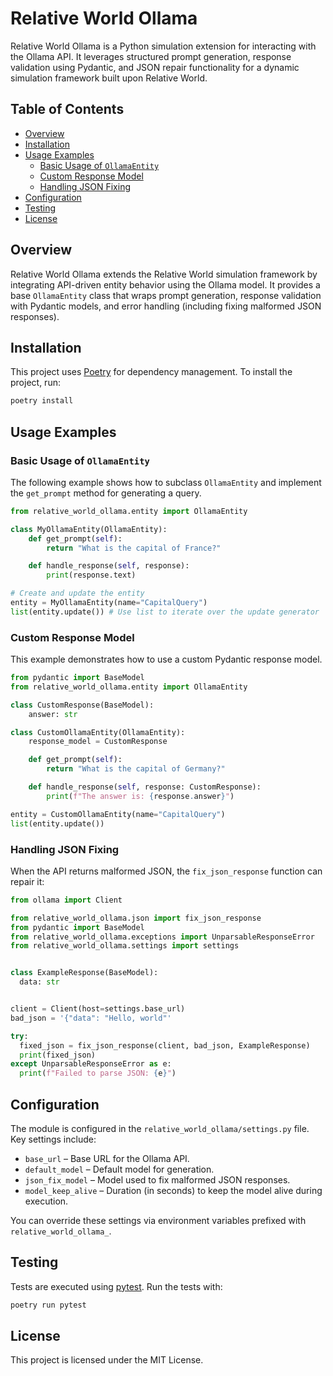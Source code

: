 # Relative World Ollama

Relative World Ollama is a Python simulation extension for interacting with the Ollama API. It leverages structured prompt generation, response validation using Pydantic, and JSON repair functionality for a dynamic simulation framework built upon Relative World.

## Table of Contents
- [Overview](#overview)
- [Installation](#installation)
- [Usage Examples](#usage-examples)
  - [Basic Usage of `OllamaEntity`](#basic-usage-of-ollamaentity)
  - [Custom Response Model](#custom-response-model)
  - [Handling JSON Fixing](#handling-json-fixing)
- [Configuration](#configuration)
- [Testing](#testing)
- [License](#license)

## Overview

Relative World Ollama extends the Relative World simulation framework by integrating API-driven entity behavior using the Ollama model. It provides a base `OllamaEntity` class that wraps prompt generation, response validation with Pydantic models, and error handling (including fixing malformed JSON responses).

## Installation

This project uses [Poetry](https://python-poetry.org/) for dependency management. To install the project, run:

```bash
poetry install
```

## Usage Examples

### Basic Usage of `OllamaEntity`

The following example shows how to subclass `OllamaEntity` and implement the `get_prompt` method for generating a query.

```python
from relative_world_ollama.entity import OllamaEntity

class MyOllamaEntity(OllamaEntity):
    def get_prompt(self):
        return "What is the capital of France?"

    def handle_response(self, response):
        print(response.text)

# Create and update the entity
entity = MyOllamaEntity(name="CapitalQuery")
list(entity.update()) # Use list to iterate over the update generator
```

### Custom Response Model

This example demonstrates how to use a custom Pydantic response model.

```python
from pydantic import BaseModel
from relative_world_ollama.entity import OllamaEntity

class CustomResponse(BaseModel):
    answer: str

class CustomOllamaEntity(OllamaEntity):
    response_model = CustomResponse

    def get_prompt(self):
        return "What is the capital of Germany?"

    def handle_response(self, response: CustomResponse):
        print(f"The answer is: {response.answer}")

entity = CustomOllamaEntity(name="CapitalQuery")
list(entity.update())
```

### Handling JSON Fixing

When the API returns malformed JSON, the `fix_json_response` function can repair it:

```python
from ollama import Client

from relative_world_ollama.json import fix_json_response
from pydantic import BaseModel
from relative_world_ollama.exceptions import UnparsableResponseError
from relative_world_ollama.settings import settings


class ExampleResponse(BaseModel):
  data: str


client = Client(host=settings.base_url)
bad_json = '{"data": "Hello, world"'

try:
  fixed_json = fix_json_response(client, bad_json, ExampleResponse)
  print(fixed_json)
except UnparsableResponseError as e:
  print(f"Failed to parse JSON: {e}")
```

## Configuration

The module is configured in the `relative_world_ollama/settings.py` file. Key settings include:
- `base_url` – Base URL for the Ollama API.
- `default_model` – Default model for generation.
- `json_fix_model` – Model used to fix malformed JSON responses.
- `model_keep_alive` – Duration (in seconds) to keep the model alive during execution.

You can override these settings via environment variables prefixed with `relative_world_ollama_`.

## Testing

Tests are executed using [pytest](https://docs.pytest.org/). Run the tests with:

```bash
poetry run pytest
```

## License

This project is licensed under the MIT License.
